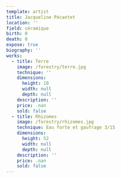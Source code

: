 ```yaml
---
template: artist
title: Jacqueline Pécantet
location: ''
field: céramique
birth: 0
death: 0
expose: true
biography: ''
works:
  - title: Terre
    image: /forestry/terre.jpg
    technique: ''
    dimensions:
      height: 10
      width: null
      depth: null
    description: ''
    price: .nan
    sold: false
  - title: Rhizomes
    image: /forestry/rhizomes.jpg
    technique: Eau forte et gaufrage 3/15
    dimensions:
      height: 52
      width: null
      depth: null
    description: ''
    price: .nan
    sold: false
---
```


